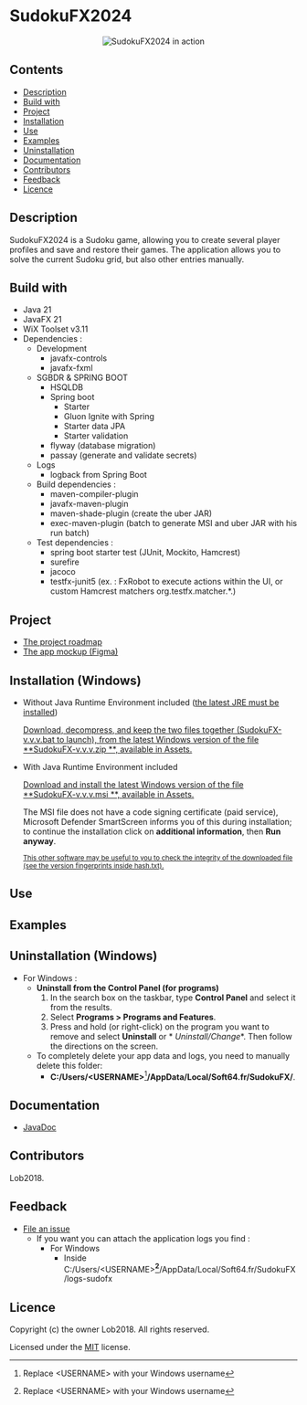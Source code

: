 # SudokuFX2024

<p align="center">
  <img alt="SudokuFX2024 in action" src="https://github.com/Lob2018/SudoFX2024/blob/main/.myresources/design%20and%20modeling/images/SudokuFX2024_in_action.jpg">
</p>

## Contents

- [Description](#description)
- [Build with](#build-with)
- [Project](#project)
- [Installation](#installation)
- [Use](#use)
- [Examples](#examples)
- [Uninstallation](#uninstallation)
- [Documentation](#documentation)
- [Contributors](#contributors)
- [Feedback](#feedback)
- [Licence](#licence)

## Description

SudokuFX2024 is a Sudoku game, allowing you to create several player profiles and save and restore their games. The
application allows you to solve the current Sudoku grid, but also other entries manually.

## Build with

- Java 21
- JavaFX 21
- WiX Toolset v3.11
- Dependencies :
    - Development
        - javafx-controls
        - javafx-fxml
    - SGBDR & SPRING BOOT
        - HSQLDB
        - Spring boot
          - Starter
          - Gluon Ignite with Spring
          - Starter data JPA
          - Starter validation
        - flyway (database migration)
        - passay (generate and validate secrets)
    - Logs
        - logback from Spring Boot
    - Build dependencies :
        - maven-compiler-plugin
        - javafx-maven-plugin
        - maven-shade-plugin (create the uber JAR)
        - exec-maven-plugin (batch to generate MSI and uber JAR with his run batch)
    - Test dependencies :
        - spring boot starter test (JUnit, Mockito, Hamcrest)
        - surefire
        - jacoco
        - testfx-junit5 (ex. : FxRobot to execute actions within the UI, or custom Hamcrest matchers org.testfx.matcher.*.)

## Project

- [The project roadmap](https://github.com/users/Lob2018/projects/4)
- [The app mockup (Figma)](https://www.figma.com/file/GiSwlg2mZofXalf1Quaa5w/SudokuFX2024?type=design&node-id=0%3A1&mode=design&t=D4N04MRdsbArO6fu-1)

## Installation (Windows)

- Without Java Runtime Environment included ([the latest JRE must be installed](https://adoptium.net))

  [Download, decompress, and keep the two files together (SudokuFX-v.v.v.bat to launch), from the latest Windows version of the file **SudokuFX-v.v.v.zip
**, available in Assets.](https://github.com/Lob2018/SudoFX2024/releases/latest)

- With Java Runtime Environment included

  [Download and install the latest Windows version of the file **SudokuFX-v.v.v.msi
**, available in Assets.](https://github.com/Lob2018/SudoFX2024/releases/latest)

  The MSI file does not have a code signing certificate (paid service), Microsoft Defender SmartScreen informs you of this
during installation; to continue the installation click on **additional information**, then **Run anyway**.

  <sub>[This other software may be useful to you to check the integrity of the downloaded file (see the version fingerprints inside hash.txt).](https://www.clubic.com/telecharger-fiche56914-hashtab.html)</sub>

## Use

## Examples

## Uninstallation (Windows)

- For Windows :
    - **Uninstall from the Control Panel (for programs)**
        1. In the search box on the taskbar, type **Control Panel** and select it from the results.
        2. Select **Programs > Programs and Features**.
        3. Press and hold (or right-click) on the program you want to remove and select **Uninstall** or *
           *Uninstall/Change**. Then follow the directions on the screen.
    - To completely delete your app data and logs, you need to manually delete this folder:
        - **C:/Users/\<USERNAME\>**[^1]**/AppData/Local/Soft64.fr/SudokuFX/**.

[^1]: Replace \<USERNAME\> with your Windows username

## Documentation

- [JavaDoc](https://lob2018.github.io/SudoFX2024/)

## Contributors

Lob2018.

## Feedback

- [File an issue](https://github.com/Lob2018/SudoFX2024/issues)
    - If you want you can attach the application logs you find :
        - For Windows
            - Inside C:/Users/\<USERNAME\>**[^1]**/AppData/Local/Soft64.fr/SudokuFX/logs-sudofx

## Licence

Copyright (c) the owner Lob2018. All rights reserved.

Licensed under the [MIT](LICENSE.txt) license.
